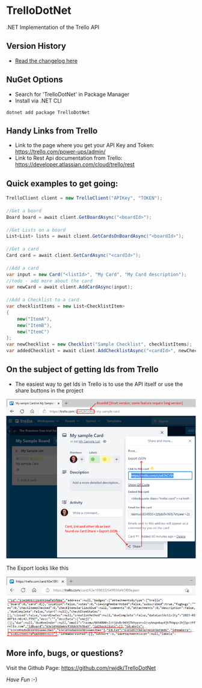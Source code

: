 # TrelloDotNet
.NET Implementation of the Trello API

## Version History
- [Read the changelog here](Changelog.md)

## NuGet Options
- Search for 'TrelloDotNet' in Package Manager
- Install via .NET CLI
```shell
dotnet add package TrelloDotNet
```

## Handy Links from Trello
- Link to the page where you get your API Key and Token: https://trello.com/power-ups/admin/
- Link to Rest Api documentation from Trello: https://developer.atlassian.com/cloud/trello/rest

## Quick examples to get going:

```cs
TrelloClient client = new TrelloClient("APIKey", "TOKEN");

//Get a board
Board board = await client.GetBoardAsync("<boardId>");

//Get Lists on a board
List<List> lists = await client.GetCardsOnBoardAsync("<boardId>");

//Get a card
Card card = await client.GetCardAsync("<cardId>");

//Add a card
var input = new Card("<listId>", "My Card", "My Card description");
//todo - add more about the card 
var newCard = await client.AddCardAsync(input);

//Add a Checklist to a card
var checklistItems = new List<ChecklistItem>
{
    new("ItemA"),
    new("ItemB"),
    new("ItemC")
};
var newChecklist = new Checklist("Sample Checklist", checklistItems);
var addedChecklist = await client.AddChecklistAsync("<cardId>", newChecklist);

```

## On the subject of getting Ids from Trello
- The easiest way to get Ids in Trello is to use the API itself or use the share buttons in the project

![Trello Board](Images/trello_board.png)

The Export looks like this

![JSON Example](Images/json_example.png)

## More info, bugs, or questions?
Visit the Github Page: https://github.com/rwjdk/TrelloDotNet

*Have Fun* :-)
